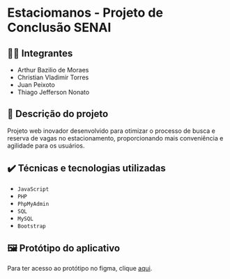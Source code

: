 # Estaciomanos - Projeto de Conclusão SENAI
## 👨‍💻 Integrantes
- Arthur Bazilio de Moraes
- Christian Vladimir Torres
- Juan Peixoto
- Thiago Jefferson Nonato

## 🔨 Descrição do projeto
Projeto web inovador desenvolvido para otimizar o processo de busca e reserva de vagas no estacionamento, proporcionando mais conveniência e agilidade para os usuários.

## ✔️ Técnicas e tecnologias utilizadas
- ``JavaScript``
- ``PHP``
- ``PhpMyAdmin``
- ``SQL``
- ``MySQL``
-  ``Bootstrap``

## 🖼 Protótipo do aplicativo
Para ter acesso ao protótipo no figma, clique [aqui](https://www.figma.com/proto/HfPCFUHNHkjg1kUyN3nSv0?node-id=0-1&t=EOLPcyTmpzm0FrCG-6).
